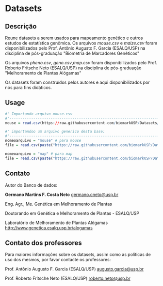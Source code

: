 # Datasets

## Descrição

Reune datasets a serem usados para mapeamento genético e outros estudos de estatística genômica.
Os arquivos *mouse.csv* e *maize.csv* foram disponibilizados pelo Prof. Antônio Augusto F. Garcia (ESALQ/USP) na disciplina de pós-graduação "Biometria de Marcadores Genéticos"

Os arquivos *pheno.csv*, *geno.csv*,*map.csv* foram disponibilizados pelo Prof. Roberto Fritsche Neto (ESALQ/USP) na disciplina de pós-graduação "Melhoramento de Plantas Alógamas"

Os datasets foram construídos pelos autores e aqui disponibilizados por nós para fins didáticos.

## Usage

```R
#' Importando arquivo mouse.csv
#'------------------------------------------------------------------------------------------------------------------------
mouse = read.csv(https://raw.githubusercontent.com/biomarkUSP/Datasets/master/mouse.csv,header=T)

#' importandoo um arquivo generico desta base:
#'------------------------------------------------------------------------------------------------------------------------
nomeoarquivo = "mouse" # para mouse
file = read.csv(paste("https://raw.githubusercontent.com/biomarkUSP/Datasets/master/",nomeoarquivo,".csv",sep=""),header=T)

nomeoarquivo = "map" # para map
file = read.csv(paste("https://raw.githubusercontent.com/biomarkUSP/Datasets/master/",nomeoarquivo,".csv",sep=""),header=T)

```

## Contato

Autor do Banco de dados:

**Germano Martins F. Costa Neto** <germano.cneto@usp.br>

Eng. Agr., Me. Genética em Melhoramento de Plantas

Doutorando em Genética e Melhoramento de Plantas - ESALQ/USP

Laboratório de Melhoramento de Plantas Alógamas <http://www.genetica.esalq.usp.br/alogamas>

## Contato dos professores

Para maiores informações sobre os datasets, assim como as políticas de uso dos mesmos, por favor contacte os professores:

Prof. Antônio Augusto F. Garcia (ESALQ/USP) <augusto.garcia@usp.br>

Prof. Roberto Fritsche Neto (ESALQ/USP) <roberto.neto@usp.br>
